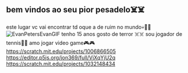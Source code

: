 ## bem vindos ao seu pior pesadelo☠️☠️
este lugar vc vai encontrar td oque a de ruim no mundo💀👺🩻        
![EvanPetersEvanGIF](https://github.com/user-attachments/assets/572d700b-bc0c-4079-a689-f730e47c33d8)
tenho 15 anos 
gosto de terror ☠️☠️
sou jogador de tennis🎾🥎 
amo jogar video game🎮🎮
https://scratch.mit.edu/projects/1006866505  
https://editor.p5js.org/jon369/full/VjXqYjU2q
https://scratch.mit.edu/projects/1032148434
